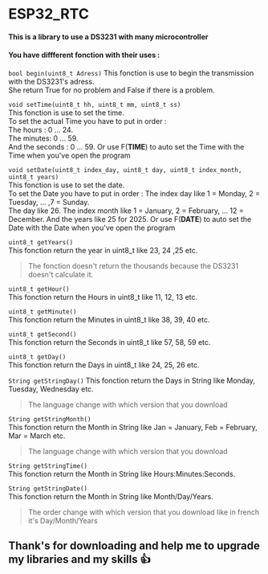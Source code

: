 # ESP32_RTC
#### This is a library to use a DS3231 with many microcontroller
#### You have diffferent fonction with their uses :

` bool begin(uint8_t Adress) ` 
This fonction is use to begin the transmission with the DS3231's adress.    
She return True for no problem and False if there is a problem.

` void setTime(uint8_t hh, uint8_t mm, uint8_t ss) `   
This fonction is use to set the time.  
To set the actual Time you have to put in order :  
The hours : 0 ... 24.  
The minutes: 0 ... 59.    
And the seconds : 0 ... 59.
Or use F(__TIME__) to auto set the Time with the Time when you've open the program

` void setDate(uint8_t index_day, uint8_t day, uint8_t index_month, uint8_t years) `  
This fonction is use to set the date.  
To set the Date you have to put in order :
The index day like 1 = Monday, 2 = Tuesday, ... ,7 = Sunday.  
The day like 26.
The index month like 1 = January, 2 = February, ... 12 = December.
And the years like 25 for 2025.
Or use F(__DATE__) to auto set the Date with the Date when you've open the program

` uint8_t getYears() `  
This fonction return the year in uint8_t like 23, 24 ,25 etc.
> The fonction doesn't return the thousands because the DS3231 doesn't calculate it.

` uint8_t getHour() `  
This fonction return the Hours in uint8_t like 11, 12, 13 etc.

` uint8_t getMinute() `  
This fonction return the Minutes in uint8_t like 38, 39, 40 etc.

` uint8_t getSecond() `  
This fonction return the Seconds in uint8_t like 57, 58, 59 etc.

` uint8_t getDay() `  
This fonction return the Days in uint8_t like 24, 25, 26 etc.

` String getStringDay() `
This fonction return the Days in String  like Monday, Tuesday, Wednesday etc.
> The language change with which version that you download

` String getStringMonth() `  
This fonction return the Month in String  like Jan = January, Feb = February, Mar = March etc.
> The language change with which version that you download

` String getStringTime() `  
This fonction return the Month in String  like Hours:Minutes:Seconds.  

` String getStringDate() `  
This fonction return the Month in String like Month/Day/Years.
> The order change with which version that you download like in french it's Day/Month/Years

## Thank's for downloading and help me to upgrade my libraries and my skills 👍

